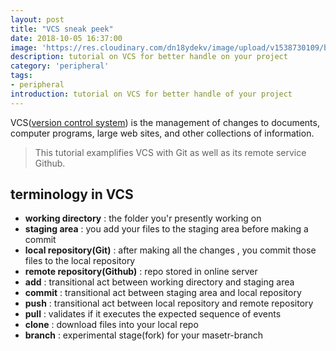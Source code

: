 ```yaml
---
layout: post
title: "VCS sneak peek"
date: 2018-10-05 16:37:00
image: 'https://res.cloudinary.com/dn18ydekv/image/upload/v1538730109/blog_vcs/g_post.jpg'
description: tutorial on VCS for better handle on your project
category: 'peripheral'
tags:
- peripheral
introduction: tutorial on VCS for better handle of your project
---
```

VCS(<a href="https://en.wikipedia.org/wiki/Version_control">version control system</a>) is the management of changes to documents, computer programs, large web sites, and other collections of information.

> This tutorial examplifies VCS with Git as well as its remote service Github.

## terminology in VCS
- **working directory** : the folder you'r presently working on
- **staging area** : you add your files to the staging area before making a commit
- **local repository(Git)** : after making all the changes , you commit those files to the local repository
- **remote repository(Github)** : repo stored in online server
- **add** : transitional act between working directory and staging area
- **commit** : transitional act between staging area and local repository
- **push** : transitional act between local repository and remote repository
- **pull** : validates if it executes the expected sequence of events
- **clone** : download files into your local repo
- **branch** : experimental stage(fork) for your masetr-branch 


